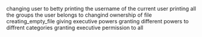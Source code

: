 changing user to betty
printing the username of the current user
printing all the groups the user belongs to
changind ownership of file
creating_empty_file
giving executive powers
granting different powers to diffrent categories
granting executive permission to all
